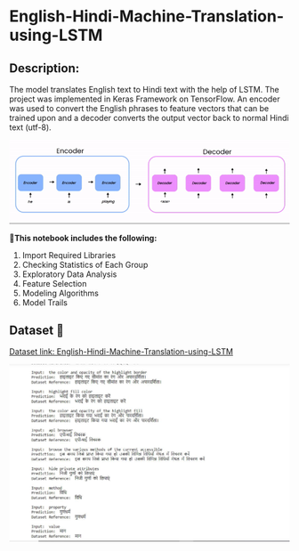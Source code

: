 # English-Hindi-Machine-Translation-using-LSTM

## Description:
The model translates English text to Hindi text with the help of LSTM. The project was implemented in Keras Framework on TensorFlow. An encoder was used to convert the English phrases to feature vectors that can be trained upon and a decoder converts the output vector back to normal Hindi text (utf-8).

![image](https://github.com/prasad044/English-Hindi-Machine-Translation-using-LSTM/blob/main/images/1_R-Ul_DUk74cj79bPr5UalQ.gif?raw=true)

**📱This notebook includes the following:**

1. Import Required Libraries
2. Checking Statistics of Each Group
3. Exploratory Data Analysis
4. Feature Selection
5. Modeling Algorithms
6. Model Trails

## Dataset 📔

[Dataset link: English-Hindi-Machine-Translation-using-LSTM](https://www.cfilt.iitb.ac.in/iitb_parallel/)

![image](https://github.com/prasad044/English-Hindi-Machine-Translation-using-LSTM/blob/main/images/image.jpg?raw=true)

